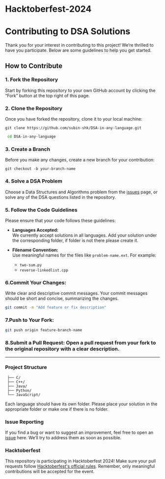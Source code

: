 # Hacktoberfest-2024
# Contributing to DSA Solutions

Thank you for your interest in contributing to this project! We’re thrilled to have you participate. Below are some guidelines to help you get started.

## How to Contribute

### 1. Fork the Repository

Start by forking this repository to your own GitHub account by clicking the “Fork” button at the top right of this page.

### 2. Clone the Repository

Once you have forked the repository, clone it to your local machine:

```git clone https://github.com/subin-shk/DSA-in-any-language.git```

```bash
 cd DSA-in-any-language
```



### 3. Create a Branch
Before you make any changes, create a new branch for your contribution:

```git checkout -b your-branch-name```

### 4. Solve a DSA Problem<br>
Choose a Data Structures and Algorithms problem from the [issues](https://github.com/subin-shk/DSA-in-any-language/issues) page, or solve any of the DSA questions listed in the repository.

### 5. Follow the Code Guidelines
Please ensure that your code follows these guidelines:

- **Languages Accepted:**  
  We currently accept solutions in all languages. Add your solution under the corresponding folder, if folder is not there please create it.
  
- **Filename Convention:**  
  Use meaningful names for the files like `problem-name.ext`. For example:
  - `two-sum.py`
  - `reverse-linkedlist.cpp`


### 6.Commit Your Changes:
Write clear and descriptive commit messages. Your commit messages should be short and concise, summarizing the changes.
```bash
git commit -m "Add feature or fix description"
```
### 7.Push to Your Fork:
```bash
git push origin feature-branch-name
```
### 8.Submit a Pull Request: Open a pull request from your fork to the original repository with a clear description.

---

### Project Structure
```
 ├── C/
 ├── C++/
 ├── Java/
 ├── Python/
 └── JavaScript/
```

Each language should have its own folder. Please place your solution in the appropriate folder or make one if there is no folder.

### Issue Reporting
If you find a bug or want to suggest an improvement, feel free to open an [issue](https://github.com/subin-shk/DSA-in-any-language/issues) here. We’ll try to address them as soon as possible.

### Hacktoberfest
This repository is participating in Hacktoberfest 2024! Make sure your pull requests follow [Hacktoberfest's official rules](https://hacktoberfest.com/). Remember, only meaningful contributions will be accepted for the event.
